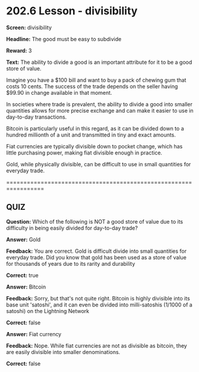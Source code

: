 # 202.6 Lesson - divisibility

**Screen:** divisibility

**Headline:** The good must be easy to subdivide

**Reward:** 3

**Text:** The ability to divide a good is an important attribute for it to be a good store of value.

Imagine you have a $100 bill and want to buy a pack of chewing gum that costs 10 cents. The success of the trade depends on the seller having $99.90 in change available in that moment.

In societies where trade is prevalent, the ability to divide a good into smaller quantities allows for more precise exchange and can make it easier to use in day-to-day transactions.

Bitcoin is particularly useful in this regard, as it can be divided down to a hundred millionth of a unit and transmitted in tiny and exact amounts.

Fiat currencies are typically divisible down to pocket change, which has little purchasing power, making fiat divisible enough in practice.

Gold, while physically divisible, can be difficult to use in small quantities for everyday trade.

\=================================================================

## QUIZ

**Question:** Which of the following is NOT a good store of value due to its difficulty in being easily divided for day-to-day trade?

**Answer:** Gold

**Feedback:** You are correct. Gold is difficult divide into small quantities for everyday trade. Did you know that gold has been used as a store of value for thousands of years due to its rarity and durability

**Correct:** true

**Answer:** Bitcoin

**Feedback:** Sorry, but that's not quite right. Bitcoin is highly divisible into its base unit 'satoshi', and it can even be divided into milli-satoshis (1/1000 of a satoshi) on the Lightning Network

**Correct:** false

**Answer:** Fiat currency

**Feedback:** Nope. While fiat currencies are not as divisible as bitcoin, they are easily divisible into smaller denominations.

**Correct:** false

<figure><img src="../.gitbook/assets/202-06.png" alt=""><figcaption></figcaption></figure>
